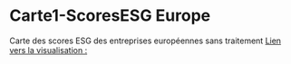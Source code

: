 # Carte1-ScoresESG Europe
 Carte des scores ESG des entreprises européennes sans traitement
[Lien vers la visualisation :]([https://link-url-here.org](https://mathiaslauber.github.io/Carte1-ScoresESG-Europe/))
